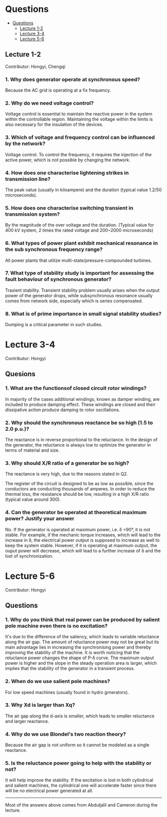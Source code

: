 # Questions

- [Questions](#questions)
  - [Lecture 1-2](#lecture-1-2)
  - [Lecture 3-4](#lecture-3-4)
  - [Lecture 5-6](#lecture-5-6)
  
## Lecture 1-2

Contributor: Hongyi, Chengqi

### 1. Why does generator operate at synchronous speed?

Because the AC grid is operating at a fix frequency.

### 2. Why do we need voltage control?

Voltage control is essential to maintain the reactive power in the system within the controllable region. Maintaining the voltage within the limits is also necessary for the insulation of the devices.

### 3. Which of voltage and frequency control can be influenced by the network?

Voltage control. To control the frequency, it requires the injection of the active power, which is not possible by changing the network.

### 4. How does one characterise lightening strikes in transmission line?

The peak value (usually in kiloampere) and the duration (typical value 1.2/50 microseconds).

### 5. How does one characterise switching transient in transmission system?

By the magnitude of the over voltage and the duration. (Typical value for 400 kV system, 2 times the rated voltage and 200~2000 microseconds)

### 6. What types of power plant exhibit mechanical resonance in the sub synchronous frequency range?

All power plants that utilize multi-state/pressure-compounded turbines.

### 7. What type of stability study is important for assessing the fault behaviour of synchronous generator?

Trasient stability. Transient stability problem usually arises when the output power of the generator drops, while subsynchronous resonance usually comes from network side, especially which is series compensated.

### 8. What is of prime importance in small signal stability studies? 

Dumping is a critical parameter in such studies.

# Lecture 3-4

Contributor: Hongyi

## Quesions

### 1. What are the functionsof closed circuit rotor windings?

In majority of the cases additional windings, known as damper winding, are included to produce damping effect. These windings are closed and their dissipative action produce damping to rotor oscillations.

### 2. Why should the synchronous reactance be so high (1.5 to 2.0 p.u.)?

The reactance is in reverse proportional to the reluctance. In the design of the generator, the reluctance is always low to optimize the generator in terms of material and size.

### 3. Why should X/R ratio of a generator be so high?

The reactance is very high, due to the reasons stated in Q2.

The register of the circuit is designed to be as low as possible, since the conductors are conducting thousands of amperes. In order to reduce the thermal loss, the resistance should be low, resulting in a high X/R ratio (typical value around 300).

### 4. Can the generator be operated at theoretical maximum power? Justify your answer

No. If the generator is operated at maximum power, i.e. &delta; =90&deg;, it is not stable. For example, if the mechanic torque increases, which will lead to the increase in &delta;, the electrical power output is supposed to increase as well to keep the system stable. However, if it is operating at maximum output, the ouput power will decrease, which will lead to a further increase of &delta; and the lost of synchronization.

# Lecture 5-6

Contributor: Hongyi

## Questions

### 1. Why do you think that real power can be produced by salient pole machine even there is no excitation?

It's due to the difference of the saliency, which leads to variable reluctance along the air gap. The amount of reluctance power may not be great but its main advantage lies in increasing the synchronising power and thereby improving the stability of the machine. It is worth noticing that the reluctance power changes the shape of P-&delta; curve. The maximum output power is higher and the slope in the steady operation area is larger, which implies that the stability of the generator in a transient process.

### 2. When do we use salient pole machines?

For low speed machines (usually found in hydro grnerators).

### 3. Why Xd is larger than Xq?

The air gap along the d-axis is smaller, which leads to smaller reluctance and larger reactance.

### 4. Why do we use Blondel's two reaction theory?

Because the air gap is not uniform so it cannot be modeled as a single reactance.

### 5. Is the reluctance power going to help with the stability or not?

It will help improve the stability. If the excitation is lost in both cylindrical and salient machines, the cylindrical one will accelerate faster since there will be no electrical power generated at all.

---
Most of the answers above comes from Abduljalil and Cameron during the lecture.
